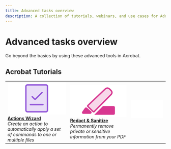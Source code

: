 ```yaml
---
title: Advanced tasks overview
description: A collection of tutorials, webinars, and use cases for Adobe Acrobat.
---
```


# Advanced tasks overview

Go beyond the basics by using these advanced tools in Acrobat.

## Acrobat Tutorials

<table>
<tr>
  <td>
    <a href="action.md">
      <img alt="Actions Wizard" src="../assets/ActionWizard_thumbnail.png" />
    </a>
    <div>
    <a href="action.md"><strong>Actions Wizard</strong></a>
    </div>
    <em>Create an action to automatically apply a set of commands to one or multiple files</em>
    <br>
  </td>
  <td>
    <a href="redact.md">
      <img alt="Redact & Sanitize" src="../assets/RedactThumbnail.png" />
    </a>
    <div>
    <a href="redact.md"><strong>Redact & Sanitize</strong></a>
    </div>
    <em>Permanently remove private or sensitive information from your PDF</em>
    <br>
  <td>
    <img alt="Spacer" src="../assets/Whitespacer.png" />
    <div>
    <br>
  </td>
</tr>

